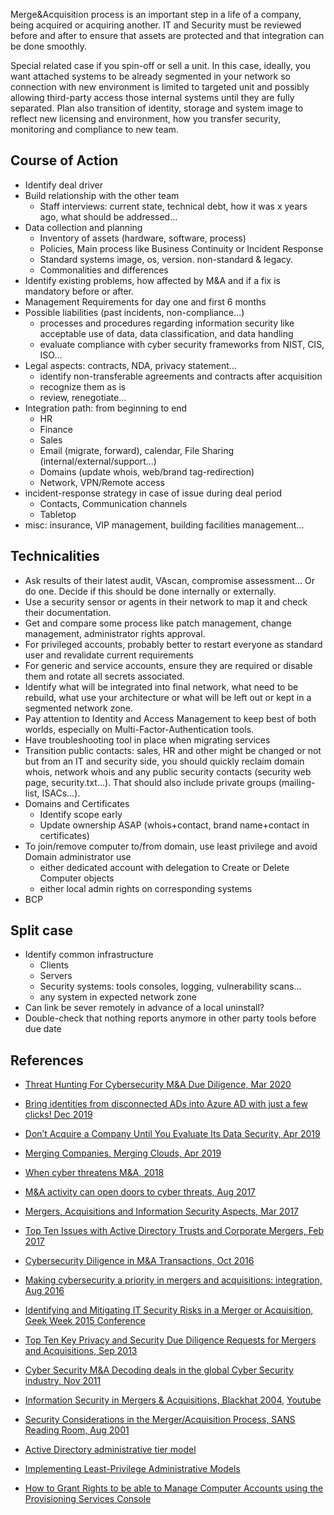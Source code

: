 
Merge&Acquisition process is an important step in a life of a company, being acquired or acquiring another.
IT and Security must be reviewed before and after to ensure that assets are protected and that integration can be done smoothly.

Special related case if you spin-off or sell a unit. In this case, ideally, you want attached systems to be already segmented in your network so connection with new environment is limited to targeted unit and possibly allowing third-party access those internal systems until they are fully separated. Plan also transition of identity, storage and system image to reflect new licensing and environment, how you transfer security, monitoring and compliance to new team.

## Course of Action

* Identify deal driver
* Build relationship with the other team
    * Staff interviews: current state, technical debt, how it was x years ago, what should be addressed...
* Data collection and planning
    * Inventory of assets (hardware, software, process)
    * Policies, Main process like Business Continuity or Incident Response
    * Standard systems image, os, version. non-standard & legacy.
    * Commonalities and differences
* Identify existing problems, how affected by M&A and if a fix is mandatory before or after.
* Management Requirements for day one and first 6 months
* Possible liabilities (past incidents, non-compliance...)
    * processes and procedures regarding information security like acceptable use of data, data classification, and data handling
    * evaluate compliance with cyber security frameworks from NIST, CIS, ISO...
* Legal aspects: contracts, NDA, privacy statement...
    * identify non-transferable agreements and contracts after acquisition
    * recognize them as is
    * review, renegotiate...
* Integration path: from beginning to end
    * HR
    * Finance
    * Sales
    * Email (migrate, forward), calendar, File Sharing (internal/external/support...)
    * Domains (update whois, web/brand tag-redirection)
    * Network, VPN/Remote access
* incident-response strategy in case of issue during deal period
    * Contacts, Communication channels
    * Tabletop
* misc: insurance, VIP management, building facilities management...

## Technicalities

* Ask results of their latest audit, VAscan, compromise assessment... Or do one. Decide if this should be done internally or externally.
* Use a security sensor or agents in their network to map it and check their documentation.
* Get and compare some process like patch management, change management, administrator rights approval.
* For privileged accounts, probably better to restart everyone as standard user and revalidate current requirements
* For generic and service accounts, ensure they are required or disable them and rotate all secrets associated.
* Identify what will be integrated into final network, what need to be rebuild, what use your architecture or what will be left out or kept in a segmented network zone.
* Pay attention to Identity and Access Management to keep best of both worlds, especially on Multi-Factor-Authentication tools.
* Have troubleshooting tool in place when migrating services
* Transition public contacts: sales, HR and other might be changed or not but from an IT and security side, you should quickly reclaim domain whois, network whois and any public security contacts (security web page, security.txt...). That should also include private groups (mailing-list, ISACs...).
* Domains and Certificates
    * Identify scope early
    * Update ownership ASAP (whois+contact, brand name+contact in certificates)
* To join/remove computer to/from domain, use least privilege and avoid Domain administrator use
    * either dedicated account with delegation to Create or Delete Computer objects
    * either local admin rights on corresponding systems
* BCP

## Split case

* Identify common infrastructure
    * Clients
    * Servers
    * Security systems: tools consoles, logging, vulnerability scans...
    * any system in expected network zone
* Can link be sever remotely in advance of a local uninstall?
* Double-check that nothing reports anymore in other party tools before due date

## References

* [Threat Hunting For Cybersecurity M&A Due Diligence, Mar 2020](https://blog.renditioninfosec.com/downloads/20200306_BSidesNOVA_MA_Due_Diligence.pdf)
* [Bring identities from disconnected ADs into Azure AD with just a few clicks! Dec 2019](https://techcommunity.microsoft.com/t5/azure-active-directory-identity/bring-identities-from-disconnected-ads-into-azure-ad-with-just-a/ba-p/827835)
* [Don’t Acquire a Company Until You Evaluate Its Data Security, Apr 2019](https://hbr.org/2019/04/dont-acquire-a-company-until-you-evaluate-its-data-security)
* [Merging Companies, Merging Clouds, Apr 2019](https://www.darkreading.com/cloud/merging-companies-merging-clouds/a/d-id/1334314)
* [When cyber threatens M&A, 2018](https://www.pwc.com/us/en/deals/publications/assets/pwc-when-cyber-threatens-m-and-a.pdf)
* [M&A activity can open doors to cyber threats, Aug 2017](http://ameinfo.com/technology/it/alert-ma-activity-can-open-doors-cyber-threats/)
* [Mergers, Acquisitions and Information Security Aspects, Mar 2017](https://www.sans.edu/downloads/Merger-and-Acquisition-Group-Project.pdf)
* [Top Ten Issues with Active Directory Trusts and Corporate Mergers, Feb 2017](https://blogs.technet.microsoft.com/askpfeplat/2017/02/13/top-ten-issues-with-active-directory-trusts-and-corporate-mergers/)
* [Cybersecurity Diligence in M&A Transactions, Oct 2016](https://cooleyma.com/2016/10/26/cybersecurity-diligence-in-ma-transactions-lessons-from-verizonyahoo/)
* [Making cybersecurity a priority in mergers and acquisitions: integration, Aug 2016](http://www.cio.com/article/3105276/mergers-acquisitions/making-cybersecurity-a-priority-in-mergers-and-acquisitions-integration.html)
* [Identifying and Mitigating IT Security Risks in a Merger or Acquisition, Geek Week 2015 Conference](http://www.isaca.org/chapters3/Atlanta/AboutOurChapter/Documents/GW2015/081015-1PM-IdentifyandMitigatingITSecurityRisks-Acquisition.pdf)
* [Top Ten Key Privacy and Security Due Diligence Requests for Mergers and Acquisitions, Sep 2013](https://www.lexisnexis.com/communities/corporatecounselnewsletter/b/newsletter/archive/2013/09/02/top-ten-key-privacy-and-security-due-diligence-requests-for-mergers-and-acquisitions.aspx)
* [Cyber Security M&A Decoding deals in the global Cyber Security industry, Nov 2011](https://www.pwc.com/gx/en/aerospace-defence/pdf/cyber-security-mergers-acquisitions.pdf)
* [Information Security in Mergers & Acquisitions, Blackhat 2004](https://www.blackhat.com/html/bh-media-archives/bh-archives-2004.html), [Youtube](https://www.youtube.com/watch?v=AKrMvsbkEgY)
* [Security Considerations in the Merger/Acquisition Process, SANS Reading Room, Aug 2001](https://www.sans.org/reading-room/whitepapers/casestudies/security-considerations-merger-acquisition-process-)

* [Active Directory administrative tier model](https://docs.microsoft.com/en-us/windows-server/identity/securing-privileged-access/securing-privileged-access-reference-material)
* [Implementing Least-Privilege Administrative Models](https://docs.microsoft.com/en-us/windows-server/identity/ad-ds/plan/security-best-practices/implementing-least-privilege-administrative-models)
* [How to Grant Rights to be able to Manage Computer Accounts using the Provisioning Services Console](https://support.citrix.com/article/CTX121201)
